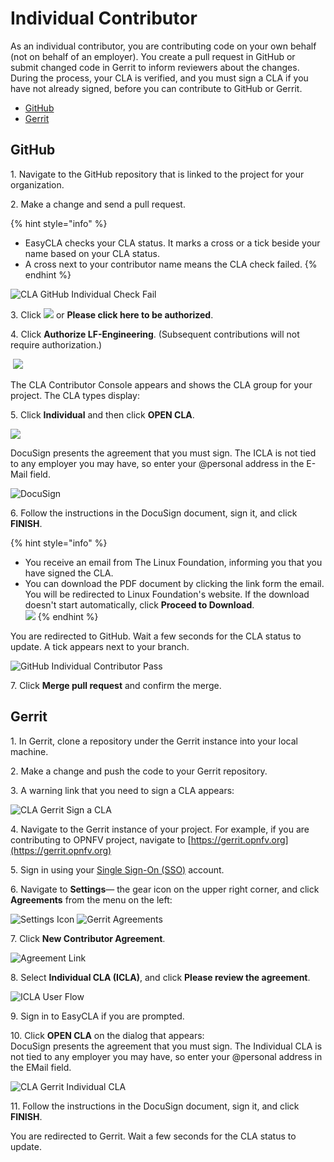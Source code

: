 # Individual Contributor

As an individual contributor, you are contributing code on your own behalf (not on behalf of an employer). You create a pull request in GitHub or submit changed code in Gerrit to inform reviewers about the changes. During the process, your CLA is verified, and you must sign a CLA if you have not already signed, before you can contribute to GitHub or Gerrit.

* [GitHub](individual-contributor.md#github)
* [Gerrit](individual-contributor.md#gerrit)

## GitHub

1\. Navigate to the GitHub repository that is linked to the project for your organization.

2\. Make a change and send a pull request.

{% hint style="info" %}
* EasyCLA checks your CLA status. It marks a cross or a tick beside your name based on your CLA status.
* A cross next to your contributor name means the CLA check failed.
{% endhint %}

![CLA GitHub Individual Check Fail](<../../../.gitbook/assets/cla github individual check fail.png>)

3\. Click ![](<../../../.gitbook/assets/lfx easycla.png>) or **Please click here to be authorized**.

4\. Click **Authorize LF-Engineering**. (Subsequent contributions will not require authorization.)

​ ![](<../../../.gitbook/assets/Authorize Linux Foundation EasyCLA.png>)&#x20;

The CLA Contributor Console appears and shows the CLA group for your project. The CLA types display:

5\. Click **Individual** and then click **OPEN CLA**.

![](<../../../.gitbook/assets/individual cla (1).png>)

DocuSign presents the agreement that you must sign. The ICLA is not tied to any employer you may have, so enter your @personal address in the E-Mail field.

![DocuSign](../../../.gitbook/assets/cla-docusign.png)

6\. Follow the instructions in the DocuSign document, sign it, and click **FINISH**.

{% hint style="info" %}
* You receive an email from The Linux Foundation, informing you that you have signed the CLA.&#x20;
* You can download the PDF document by clicking the link form the email. You will be redirected to Linux Foundation's website. If the download doesn't start automatically, click **Proceed to Download**.\
  ![](<../../../.gitbook/assets/proceed to download icla.png>)&#x20;
{% endhint %}

You are redirected to GitHub. Wait a few seconds for the CLA status to update. A tick appears next to your branch.

![GitHub Individual Contributor Pass](../../../.gitbook/assets/cla-github-individual-contributor-pass.png)

7\. Click **Merge pull request** and confirm the merge.

## Gerrit

1\. In Gerrit, clone a repository under the Gerrit instance into your local machine.

2\. Make a change and push the code to your Gerrit repository.

3\. A warning link that you need to sign a CLA appears:

![CLA Gerrit Sign a CLA](../../../.gitbook/assets/cla-gerrit-sign-a-cla.png)

4\. Navigate to the Gerrit instance of your project. For example, if you are contributing to OPNFV project, navigate to [https://gerrit.opnfv.org](https://gerrit.opnfv.org)​

5\. Sign in using your [Single Sign-On (SSO)](../../../sso/sign-in/) account.

6\. Navigate to **Settings**— the gear icon on the upper right corner, and click **Agreements** from the menu on the left:

​![Settings Icon](../../../.gitbook/assets/settings-icon.png)​    ​![Gerrit Agreements](../../../.gitbook/assets/agreements.png)​

7\. Click **New Contributor Agreement**.

![Agreement Link](../../../.gitbook/assets/agreement-link.png)

8\. Select **Individual CLA (ICLA)**, and click **Please review the agreement**.

![ICLA User Flow](<../../../.gitbook/assets/icla flow.png>)

9\. Sign in to EasyCLA if you are prompted.

10\. Click **OPEN CLA** on the dialog that appears:\
DocuSign presents the agreement that you must sign. The Individual CLA is not tied to any employer you may have, so enter your @personal address in the EMail field.

![CLA Gerrit Individual CLA](../../../.gitbook/assets/cla-gerrit-individual-cla-open-cla.png)

11\. Follow the instructions in the DocuSign document, sign it, and click **FINISH**.

You are redirected to Gerrit. Wait a few seconds for the CLA status to update.

